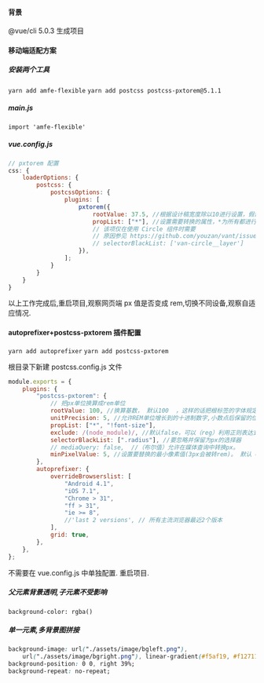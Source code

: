 #### 背景

@vue/cli 5.0.3 生成项目

#### 移动端适配方案

##### 安装两个工具

`yarn add amfe-flexible`
`yarn add postcss postcss-pxtorem@5.1.1`

##### main.js

`import 'amfe-flexible'`

##### vue.config.js

```js
// pxtorem 配置
css: {
    loaderOptions: {
        postcss: {
            postcssOptions: {
                plugins: [
                    pxtorem({
                        rootValue: 37.5, //根据设计稿宽度除以10进行设置，假设设计稿为375，即rootValue设为37.5
                        propList: ["*"], //设置需要转换的属性，*为所有都进行转换
                        // 该项仅在使用 Circle 组件时需要
                        // 原因参见 https://github.com/youzan/vant/issues/1948
                        // selectorBlackList: ['van-circle__layer']
                    }),
                ];
            }
        }
    }
}
```

以上工作完成后,重启项目,观察网页端 px 值是否变成 rem,切换不同设备,观察自适应情况.

#### autoprefixer+postcss-pxtorem 插件配置

`yarn add autoprefixer`
`yarn add postcss-pxtorem`

根目录下新建 postcss.config.js 文件

```js
module.exports = {
    plugins: {
        "postcss-pxtorem": {
            // 把px单位换算成rem单位
            rootValue: 100, //换算基数， 默认100  ，这样的话把根标签的字体规定为1rem为50px,这样就可以从设计稿上量出多少个px直接在代码中写多上px了。
            unitPrecision: 5, //允许REM单位增长到的十进制数字,小数点后保留的位数。
            propList: ["*", "!font-size"],
            exclude: /(node_module)/, //默认false，可以（reg）利用正则表达式排除某些文件夹的方法，例如/(node_module)/ 。如果想把前端UI框架内的px也转换成rem，请把此属性设为默认值
            selectorBlackList: [".radius"], //要忽略并保留为px的选择器
            // mediaQuery: false,  //（布尔值）允许在媒体查询中转换px。
            minPixelValue: 5, //设置要替换的最小像素值(3px会被转rem)。 默认 0
        },
        autoprefixer: {
            overrideBrowserslist: [
                "Android 4.1",
                "iOS 7.1",
                "Chrome > 31",
                "ff > 31",
                "ie >= 8",
                //'last 2 versions', // 所有主流浏览器最近2个版本
            ],
            grid: true,
        },
    },
};
```

不需要在 vue.config.js 中单独配置.
重启项目.

##### 父元素背景透明,子元素不受影响

`background-color: rgba()`

##### 单一元素,多背景图拼接

```css
background-image: url("./assets/image/bgleft.png"),
    url("./assets/image/bgright.png"), linear-gradient(#f5af19, #f12711);
background-position: 0 0, right 39%;
background-repeat: no-repeat;
```

